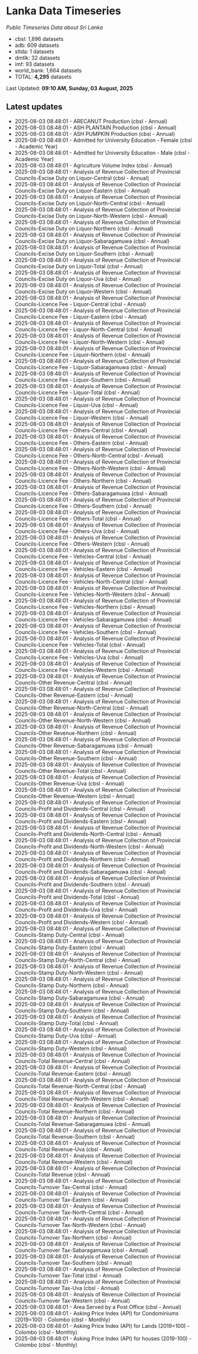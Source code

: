 # Lanka Data Timeseries
*Public Timeseries Data about Sri Lanka*

* cbsl: 1,896 datasets
* adb: 609 datasets
* sltda: 1 datasets
* dmtlk: 32 datasets
* imf: 93 datasets
* world_bank: 1,664 datasets
* TOTAL: **4,295** datasets

Last Updated: **09:10 AM, Sunday, 03 August, 2025**

## Latest updates

* 2025-08-03 08:48:01 - ARECANUT Production (cbsl - Annual)
* 2025-08-03 08:48:01 - ASH PLANTAIN Production (cbsl - Annual)
* 2025-08-03 08:48:01 - ASH PUMPKIN Production (cbsl - Annual)
* 2025-08-03 08:48:01 - Admitted for University Education - Female (cbsl - Academic Year)
* 2025-08-03 08:48:01 - Admitted for University Education - Male (cbsl - Academic Year)
* 2025-08-03 08:48:01 - Agriculture Volume Index (cbsl - Annual)
* 2025-08-03 08:48:01 - Analysis of Revenue Collection of Provincial Councils-Excise Duty on Liquor-Central (cbsl - Annual)
* 2025-08-03 08:48:01 - Analysis of Revenue Collection of Provincial Councils-Excise Duty on Liquor-Eastern (cbsl - Annual)
* 2025-08-03 08:48:01 - Analysis of Revenue Collection of Provincial Councils-Excise Duty on Liquor-North-Central (cbsl - Annual)
* 2025-08-03 08:48:01 - Analysis of Revenue Collection of Provincial Councils-Excise Duty on Liquor-North-Western (cbsl - Annual)
* 2025-08-03 08:48:01 - Analysis of Revenue Collection of Provincial Councils-Excise Duty on Liquor-Northern (cbsl - Annual)
* 2025-08-03 08:48:01 - Analysis of Revenue Collection of Provincial Councils-Excise Duty on Liquor-Sabaragamuwa (cbsl - Annual)
* 2025-08-03 08:48:01 - Analysis of Revenue Collection of Provincial Councils-Excise Duty on Liquor-Southern (cbsl - Annual)
* 2025-08-03 08:48:01 - Analysis of Revenue Collection of Provincial Councils-Excise Duty on Liquor-Total (cbsl - Annual)
* 2025-08-03 08:48:01 - Analysis of Revenue Collection of Provincial Councils-Excise Duty on Liquor-Uva (cbsl - Annual)
* 2025-08-03 08:48:01 - Analysis of Revenue Collection of Provincial Councils-Excise Duty on Liquor-Western (cbsl - Annual)
* 2025-08-03 08:48:01 - Analysis of Revenue Collection of Provincial Councils-Licence Fee - Liquor-Central (cbsl - Annual)
* 2025-08-03 08:48:01 - Analysis of Revenue Collection of Provincial Councils-Licence Fee - Liquor-Eastern (cbsl - Annual)
* 2025-08-03 08:48:01 - Analysis of Revenue Collection of Provincial Councils-Licence Fee - Liquor-North-Central (cbsl - Annual)
* 2025-08-03 08:48:01 - Analysis of Revenue Collection of Provincial Councils-Licence Fee - Liquor-North-Western (cbsl - Annual)
* 2025-08-03 08:48:01 - Analysis of Revenue Collection of Provincial Councils-Licence Fee - Liquor-Northern (cbsl - Annual)
* 2025-08-03 08:48:01 - Analysis of Revenue Collection of Provincial Councils-Licence Fee - Liquor-Sabaragamuwa (cbsl - Annual)
* 2025-08-03 08:48:01 - Analysis of Revenue Collection of Provincial Councils-Licence Fee - Liquor-Southern (cbsl - Annual)
* 2025-08-03 08:48:01 - Analysis of Revenue Collection of Provincial Councils-Licence Fee - Liquor-Total (cbsl - Annual)
* 2025-08-03 08:48:01 - Analysis of Revenue Collection of Provincial Councils-Licence Fee - Liquor-Uva (cbsl - Annual)
* 2025-08-03 08:48:01 - Analysis of Revenue Collection of Provincial Councils-Licence Fee - Liquor-Western (cbsl - Annual)
* 2025-08-03 08:48:01 - Analysis of Revenue Collection of Provincial Councils-Licence Fee - Others-Central (cbsl - Annual)
* 2025-08-03 08:48:01 - Analysis of Revenue Collection of Provincial Councils-Licence Fee - Others-Eastern (cbsl - Annual)
* 2025-08-03 08:48:01 - Analysis of Revenue Collection of Provincial Councils-Licence Fee - Others-North-Central (cbsl - Annual)
* 2025-08-03 08:48:01 - Analysis of Revenue Collection of Provincial Councils-Licence Fee - Others-North-Western (cbsl - Annual)
* 2025-08-03 08:48:01 - Analysis of Revenue Collection of Provincial Councils-Licence Fee - Others-Northern (cbsl - Annual)
* 2025-08-03 08:48:01 - Analysis of Revenue Collection of Provincial Councils-Licence Fee - Others-Sabaragamuwa (cbsl - Annual)
* 2025-08-03 08:48:01 - Analysis of Revenue Collection of Provincial Councils-Licence Fee - Others-Southern (cbsl - Annual)
* 2025-08-03 08:48:01 - Analysis of Revenue Collection of Provincial Councils-Licence Fee - Others-Total (cbsl - Annual)
* 2025-08-03 08:48:01 - Analysis of Revenue Collection of Provincial Councils-Licence Fee - Others-Uva (cbsl - Annual)
* 2025-08-03 08:48:01 - Analysis of Revenue Collection of Provincial Councils-Licence Fee - Others-Western (cbsl - Annual)
* 2025-08-03 08:48:01 - Analysis of Revenue Collection of Provincial Councils-Licence Fee - Vehicles-Central (cbsl - Annual)
* 2025-08-03 08:48:01 - Analysis of Revenue Collection of Provincial Councils-Licence Fee - Vehicles-Eastern (cbsl - Annual)
* 2025-08-03 08:48:01 - Analysis of Revenue Collection of Provincial Councils-Licence Fee - Vehicles-North-Central (cbsl - Annual)
* 2025-08-03 08:48:01 - Analysis of Revenue Collection of Provincial Councils-Licence Fee - Vehicles-North-Western (cbsl - Annual)
* 2025-08-03 08:48:01 - Analysis of Revenue Collection of Provincial Councils-Licence Fee - Vehicles-Northern (cbsl - Annual)
* 2025-08-03 08:48:01 - Analysis of Revenue Collection of Provincial Councils-Licence Fee - Vehicles-Sabaragamuwa (cbsl - Annual)
* 2025-08-03 08:48:01 - Analysis of Revenue Collection of Provincial Councils-Licence Fee - Vehicles-Southern (cbsl - Annual)
* 2025-08-03 08:48:01 - Analysis of Revenue Collection of Provincial Councils-Licence Fee - Vehicles-Total (cbsl - Annual)
* 2025-08-03 08:48:01 - Analysis of Revenue Collection of Provincial Councils-Licence Fee - Vehicles-Uva (cbsl - Annual)
* 2025-08-03 08:48:01 - Analysis of Revenue Collection of Provincial Councils-Licence Fee - Vehicles-Western (cbsl - Annual)
* 2025-08-03 08:48:01 - Analysis of Revenue Collection of Provincial Councils-Other Revenue-Central (cbsl - Annual)
* 2025-08-03 08:48:01 - Analysis of Revenue Collection of Provincial Councils-Other Revenue-Eastern (cbsl - Annual)
* 2025-08-03 08:48:01 - Analysis of Revenue Collection of Provincial Councils-Other Revenue-North-Central (cbsl - Annual)
* 2025-08-03 08:48:01 - Analysis of Revenue Collection of Provincial Councils-Other Revenue-North-Western (cbsl - Annual)
* 2025-08-03 08:48:01 - Analysis of Revenue Collection of Provincial Councils-Other Revenue-Northern (cbsl - Annual)
* 2025-08-03 08:48:01 - Analysis of Revenue Collection of Provincial Councils-Other Revenue-Sabaragamuwa (cbsl - Annual)
* 2025-08-03 08:48:01 - Analysis of Revenue Collection of Provincial Councils-Other Revenue-Southern (cbsl - Annual)
* 2025-08-03 08:48:01 - Analysis of Revenue Collection of Provincial Councils-Other Revenue-Total (cbsl - Annual)
* 2025-08-03 08:48:01 - Analysis of Revenue Collection of Provincial Councils-Other Revenue-Uva (cbsl - Annual)
* 2025-08-03 08:48:01 - Analysis of Revenue Collection of Provincial Councils-Other Revenue-Western (cbsl - Annual)
* 2025-08-03 08:48:01 - Analysis of Revenue Collection of Provincial Councils-Profit and Dividends-Central (cbsl - Annual)
* 2025-08-03 08:48:01 - Analysis of Revenue Collection of Provincial Councils-Profit and Dividends-Eastern (cbsl - Annual)
* 2025-08-03 08:48:01 - Analysis of Revenue Collection of Provincial Councils-Profit and Dividends-North-Central (cbsl - Annual)
* 2025-08-03 08:48:01 - Analysis of Revenue Collection of Provincial Councils-Profit and Dividends-North-Western (cbsl - Annual)
* 2025-08-03 08:48:01 - Analysis of Revenue Collection of Provincial Councils-Profit and Dividends-Northern (cbsl - Annual)
* 2025-08-03 08:48:01 - Analysis of Revenue Collection of Provincial Councils-Profit and Dividends-Sabaragamuwa (cbsl - Annual)
* 2025-08-03 08:48:01 - Analysis of Revenue Collection of Provincial Councils-Profit and Dividends-Southern (cbsl - Annual)
* 2025-08-03 08:48:01 - Analysis of Revenue Collection of Provincial Councils-Profit and Dividends-Total (cbsl - Annual)
* 2025-08-03 08:48:01 - Analysis of Revenue Collection of Provincial Councils-Profit and Dividends-Uva (cbsl - Annual)
* 2025-08-03 08:48:01 - Analysis of Revenue Collection of Provincial Councils-Profit and Dividends-Western (cbsl - Annual)
* 2025-08-03 08:48:01 - Analysis of Revenue Collection of Provincial Councils-Stamp Duty-Central (cbsl - Annual)
* 2025-08-03 08:48:01 - Analysis of Revenue Collection of Provincial Councils-Stamp Duty-Eastern (cbsl - Annual)
* 2025-08-03 08:48:01 - Analysis of Revenue Collection of Provincial Councils-Stamp Duty-North-Central (cbsl - Annual)
* 2025-08-03 08:48:01 - Analysis of Revenue Collection of Provincial Councils-Stamp Duty-North-Western (cbsl - Annual)
* 2025-08-03 08:48:01 - Analysis of Revenue Collection of Provincial Councils-Stamp Duty-Northern (cbsl - Annual)
* 2025-08-03 08:48:01 - Analysis of Revenue Collection of Provincial Councils-Stamp Duty-Sabaragamuwa (cbsl - Annual)
* 2025-08-03 08:48:01 - Analysis of Revenue Collection of Provincial Councils-Stamp Duty-Southern (cbsl - Annual)
* 2025-08-03 08:48:01 - Analysis of Revenue Collection of Provincial Councils-Stamp Duty-Total (cbsl - Annual)
* 2025-08-03 08:48:01 - Analysis of Revenue Collection of Provincial Councils-Stamp Duty-Uva (cbsl - Annual)
* 2025-08-03 08:48:01 - Analysis of Revenue Collection of Provincial Councils-Stamp Duty-Western (cbsl - Annual)
* 2025-08-03 08:48:01 - Analysis of Revenue Collection of Provincial Councils-Total Revenue-Central (cbsl - Annual)
* 2025-08-03 08:48:01 - Analysis of Revenue Collection of Provincial Councils-Total Revenue-Eastern (cbsl - Annual)
* 2025-08-03 08:48:01 - Analysis of Revenue Collection of Provincial Councils-Total Revenue-North-Central (cbsl - Annual)
* 2025-08-03 08:48:01 - Analysis of Revenue Collection of Provincial Councils-Total Revenue-North-Western (cbsl - Annual)
* 2025-08-03 08:48:01 - Analysis of Revenue Collection of Provincial Councils-Total Revenue-Northern (cbsl - Annual)
* 2025-08-03 08:48:01 - Analysis of Revenue Collection of Provincial Councils-Total Revenue-Sabaragamuwa (cbsl - Annual)
* 2025-08-03 08:48:01 - Analysis of Revenue Collection of Provincial Councils-Total Revenue-Southern (cbsl - Annual)
* 2025-08-03 08:48:01 - Analysis of Revenue Collection of Provincial Councils-Total Revenue-Uva (cbsl - Annual)
* 2025-08-03 08:48:01 - Analysis of Revenue Collection of Provincial Councils-Total Revenue-Western (cbsl - Annual)
* 2025-08-03 08:48:01 - Analysis of Revenue Collection of Provincial Councils-Total Revenue (cbsl - Annual)
* 2025-08-03 08:48:01 - Analysis of Revenue Collection of Provincial Councils-Turnover Tax-Central (cbsl - Annual)
* 2025-08-03 08:48:01 - Analysis of Revenue Collection of Provincial Councils-Turnover Tax-Eastern (cbsl - Annual)
* 2025-08-03 08:48:01 - Analysis of Revenue Collection of Provincial Councils-Turnover Tax-North-Central (cbsl - Annual)
* 2025-08-03 08:48:01 - Analysis of Revenue Collection of Provincial Councils-Turnover Tax-North-Western (cbsl - Annual)
* 2025-08-03 08:48:01 - Analysis of Revenue Collection of Provincial Councils-Turnover Tax-Northern (cbsl - Annual)
* 2025-08-03 08:48:01 - Analysis of Revenue Collection of Provincial Councils-Turnover Tax-Sabaragamuwa (cbsl - Annual)
* 2025-08-03 08:48:01 - Analysis of Revenue Collection of Provincial Councils-Turnover Tax-Southern (cbsl - Annual)
* 2025-08-03 08:48:01 - Analysis of Revenue Collection of Provincial Councils-Turnover Tax-Total (cbsl - Annual)
* 2025-08-03 08:48:01 - Analysis of Revenue Collection of Provincial Councils-Turnover Tax-Uva (cbsl - Annual)
* 2025-08-03 08:48:01 - Analysis of Revenue Collection of Provincial Councils-Turnover Tax-Western (cbsl - Annual)
* 2025-08-03 08:48:01 - Area Served by a Post Office (cbsl - Annual)
* 2025-08-03 08:48:01 - Asking Price Index (API) for Condominiums (2019=100) - Colombo (cbsl - Monthly)
* 2025-08-03 08:48:01 - Asking Price Index (API) for Lands (2019=100) - Colombo (cbsl - Monthly)
* 2025-08-03 08:48:01 - Asking Price Index (API) for houses (2019-100) - Colombo (cbsl - Monthly)